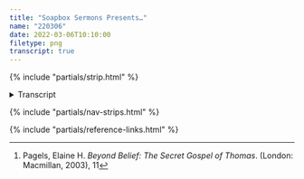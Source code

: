 ```yaml
---
title: "Soapbox Sermons Presents…"
name: "220306"
date: 2022-03-06T10:10:00
filetype: png
transcript: true
---
```


{% include "partials/strip.html" %}

<details closed>
<summary>Transcript</summary>

## {{ title }}
<small>*Published on {{ page.date.toDateString() }}*</small>

### Panel One 
**PIGGINS ATOP A SMALL HILL, NO BACKGROUND; WHO KNOWS, MAYBE IN A PARK**  
PIGGINS faces left, opining upon the coarboard box, that is the Hellbox—itself a stand-in for a soapbox. His white T-shirt shows the outline of a heart. A pint sits beside the box.  

**PIGGINS ([about Piggins][p]):**  
Swell! Welcome to this edition of ye ole sweet Hellbox! It is with some amount of irony that the Boxx presents to you a little dollap o’ wisdom—a ‘spin’! —if ya will—on the Golden Rule of old…

### Panel Two
PIGGINS is angrier, hand to chin, pint on the Hellbox. T-shirt shows a large letter ‘X’, as if to signify nothing.

**PIGGINS:**  
I mean… Take it as you may. But wow it really offers some tasty nuance. So let’s not bury the damn lede much longer! …It’s the ‘Reverse Golden Rule’. That’s right!—We’re reverse’n the polarity!!

### Panel Three
PIGGINS pivots the opposite direction, holding his smoke, tiping over his pint, leaning back with a smile as he finishes the spin. His left arm is full of energy as if to drive home the point. T-shirt shows the outline of an indifferent face in the smiley face-style.

**PIGGINS:**  
Like so many plot wrap-ups, with the final commercial break dispensed with… “Whatever you don’t want done to you, do not do to another”[^1] Simple huh? It’s more applicable to the unforced notion ya see…

### Panel Four
PIGGINS is back facing left. T-shirt shows a cartoon style skull. His beer is spilt on the ground to the right, his smoke dropped and going out to the left. His hands are straight and limp by his sides.

**PIGGINS:**  
Say—those that stream out of your default state—aside from your unique nature—keepin’ that to tha side ‘cos damn! Are we not just a series of states?? We’re tryin’ ta keep to together, that’s all… But the default state sure is a doozy!

<!--FOOTNOTES-->
[^1]: Pagels, Elaine H. _Beyond Belief: The Secret Gospel of Thomas_. (London: Macmillan, 2003), 11

</details>

{% include "partials/nav-strips.html" %}

{% include "partials/reference-links.html" %}
